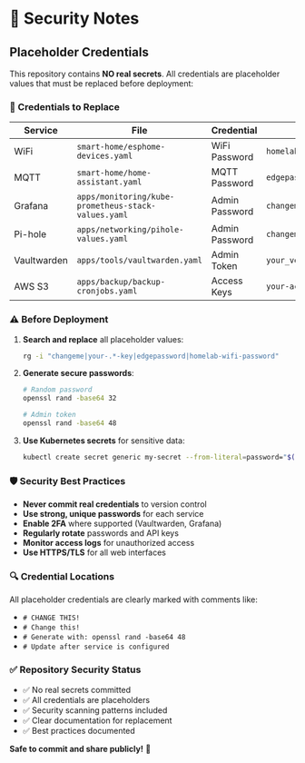 # 🔐 Security Notes

## Placeholder Credentials

This repository contains **NO real secrets**. All credentials are placeholder values that must be replaced before deployment:

### 📝 Credentials to Replace

| Service | File | Credential | Default Value |
|---------|------|------------|---------------|
| WiFi | `smart-home/esphome-devices.yaml` | WiFi Password | `homelab-wifi-password` |
| MQTT | `smart-home/home-assistant.yaml` | MQTT Password | `edgepassword` |
| Grafana | `apps/monitoring/kube-prometheus-stack-values.yaml` | Admin Password | `changeme` |
| Pi-hole | `apps/networking/pihole-values.yaml` | Admin Password | `changeme` |
| Vaultwarden | `apps/tools/vaultwarden.yaml` | Admin Token | `your_very_secure_admin_token` |
| AWS S3 | `apps/backup/backup-cronjobs.yaml` | Access Keys | `your-access-key` |

### ⚠️ Before Deployment

1. **Search and replace** all placeholder values:
   ```bash
   rg -i "changeme|your-.*-key|edgepassword|homelab-wifi-password"
   ```

2. **Generate secure passwords**:
   ```bash
   # Random password
   openssl rand -base64 32
   
   # Admin token
   openssl rand -base64 48
   ```

3. **Use Kubernetes secrets** for sensitive data:
   ```bash
   kubectl create secret generic my-secret --from-literal=password="$(openssl rand -base64 32)"
   ```

### 🛡️ Security Best Practices

- **Never commit real credentials** to version control
- **Use strong, unique passwords** for each service
- **Enable 2FA** where supported (Vaultwarden, Grafana)
- **Regularly rotate** passwords and API keys
- **Monitor access logs** for unauthorized access
- **Use HTTPS/TLS** for all web interfaces

### 🔍 Credential Locations

All placeholder credentials are clearly marked with comments like:
- `# CHANGE THIS!`
- `# Change this!`
- `# Generate with: openssl rand -base64 48`
- `# Update after service is configured`

### ✅ Repository Security Status

- ✅ No real secrets committed
- ✅ All credentials are placeholders
- ✅ Security scanning patterns included
- ✅ Clear documentation for replacement
- ✅ Best practices documented

**Safe to commit and share publicly!** 🚀